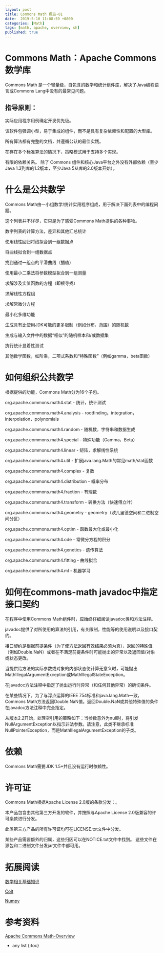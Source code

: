 ```yaml
---
layout: post
title: Commons Math 概览-01
date:  2019-5-10 11:08:59 +0800
categories: [Math]
tags: [math, apache, overview, sh]
published: true
---
```


# Commons Math：Apache Commons 数学库

Commons Math 是一个轻量级，自包含的数学和统计组件库，解决了Java编程语言或Commons Lang中没有的最常见问题。

## 指导原则：

实际应用程序用例确定开发优先级。

该软件包强调小型，易于集成的组件，而不是具有复杂依赖性和配置的大型库。

所有算法都有完整的文档，并遵循公认的最佳实践。

在存在多个标准算法的情况下，策略模式用于支持多个实现。

有限的依赖关系。 除了 Commons 组件和核心Java平台之外没有外部依赖（至少Java 1.3到库的1.2版本，至少Java 5从库的2.0版本开始）。

# 什么是公共数学

Commons Math由一小组数学/统计实用程序组成，用于解决下面列表中的编程问题。

这个列表并不详尽，它只是为了感受Commons Math提供的各种事物。

数字列表的计算方法，差异和其他汇总统计

使用线性回归将线拟合到一组数据点

将曲线拟合到一组数据点

找到通过一组点的平滑曲线（插值）

使用最小二乘法将参数模型拟合到一组测量

求解涉及实值函数的方程（即根寻找）

求解线性方程组

求解常微分方程

最小化多维功能

生成具有比使用JDK可能的更多限制（例如分布，范围）的随机数

生成与输入文件中的数据“相似”的随机样本和/或数据集

执行统计显着性测试

其他数学函数，如阶乘，二项式系数和“特殊函数”（例如gamma，beta函数）

# 如何组织公共数学

根据提供的功能，Commons Math分为16个子包。

org.apache.commons.math4.stat  - 统计，统计测试

org.apache.commons.math4.analysis  -  rootfinding，integration，interpolation，polynomials

org.apache.commons.math4.random  - 随机数，字符串和数据生成

org.apache.commons.math4.special  - 特殊功能（Gamma，Beta）

org.apache.commons.math4.linear  - 矩阵，求解线性系统

org.apache.commons.math4.util  - 扩展java.lang.Math的常见math/stat函数

org.apache.commons.math4.complex  - 复数

org.apache.commons.math4.distribution  - 概率分布

org.apache.commons.math4.fraction  - 有理数

org.apache.commons.math4.transform  - 转换方法（快速傅立叶）

org.apache.commons.math4.geometry  -  geometry（欧几里德空间和二进制空间分区）

org.apache.commons.math4.optim  - 函数最大化或最小化

org.apache.commons.math4.ode  - 常微分方程的积分

org.apache.commons.math4.genetics  - 遗传算法

org.apache.commons.math4.fitting  - 曲线拟合

org.apache.commons.math4.ml  - 机器学习

# 如何在commons-math javadoc中指定接口契约

在程序中使用Commons Math组件时，应始终仔细阅读javadoc类和方法注释。 

javadoc提供了对所使用的算法的引用，有关限制，性能等的使用说明以及接口契约。

接口契约是根据前提条件（为了使方法返回有效结果必须为真），返回的特殊值（例如Double.NaN）或者在不满足前提条件时可能抛出的异常以及返回值/对象或状态更改。

当提供给方法的实际参数或对象的内部状态使计算无意义时，可能抛出MathIllegalArgumentException或MathIllegalStateException。

在javadoc方法注释中指定了抛出运行时异常（和任何其他异常）的确切条件。

在某些情况下，为了与浮点运算的IEEE 754标准和java.lang.Math一致，Commons Math方法返回Double.NaN值。返回Double.NaN或其他特殊值的条件在javadoc方法注释中完全指定。

从版本2.2开始，处理空引用的策略如下：当参数意外为null时，将引发NullArgumentException以指示非法参数。请注意，此类不继承标准NullPointerException，而是MathIllegalArgumentException的子类。

# 依赖

Commons Math需要JDK 1.5+并且没有运行时依赖性。

# 许可证

Commons Math根据Apache License 2.0版的条款分发：。

本产品包含由其他第三方开发的软件，并按照与Apache License 2.0版兼容的许可条款进行分发。 

此类第三方产品的所有许可证均可在LICENSE.txt文件中分发。 

某些产品需要额外的归属，这些归因可以在NOTICE.txt文件中找到。 这些文件在源包和二进制文件分发jar文件中都可用。

# 拓展阅读

[数学相关基础知识](https://houbb.github.io/2017/08/23/math-00-overview-00)

[Colt]()

[Numpy]()

# 参考资料

[Apache Commons Math-Overview](http://commons.apache.org/proper/commons-math/userguide/overview.html)

* any list
{:toc}